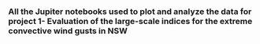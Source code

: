 ###  All the Jupiter notebooks used to plot and analyze the data for project 1- Evaluation of the large-scale indices for the extreme convective wind gusts in NSW
